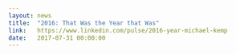 ```yaml
---
layout: news
title:  "2016: That Was the Year that Was"
link:   https://www.linkedin.com/pulse/2016-year-michael-kemp
date:   2017-07-31 00:00:00
---
```

